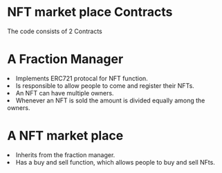 # NFT market place Contracts
The code consists of 2 Contracts
<h1>A Fraction Manager</h1>
<li>Implements ERC721 protocal for NFT function.
<li>Is responsible to allow people to come and register their NFTs.
<li>An NFT can have multiple owners.
<li>Whenever an NFT is sold the amount is divided equally among the owners.
<h1>A NFT market place</h1>
<li>Inherits from the fraction manager.
<li>Has a buy and sell function, which allows people to buy and sell NFts.
